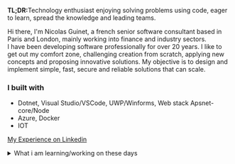 <strong>TL;DR:</strong>Technology enthusiast enjoying solving problems using code, eager to learn, spread the knowledge and leading teams.
	
Hi there, I'm Nicolas Guinet, a french senior software consultant based in Paris and London, mainly working into finance and industry sectors.   
I have been developing software professionally for over 20 years. I like to get out my comfort zone, challenging creation from scratch, applying new concepts and proposing innovative solutions. My objective is to design and implement simple, fast, secure and reliable solutions that can scale.

### I built with
- Dotnet, Visual Studio/VSCode, UWP/Winforms, Web stack Apsnet-core/Node
- Azure, Docker
- IOT

[My Experience on Linkedin](https://www.linkedin.com/in/nicolas-guinet-23b03412/)

<details>
  <summary>What i am learning/working on these days</summary>
- Rust (2022)<br/>
- Kubernetes<br/>
</details>
